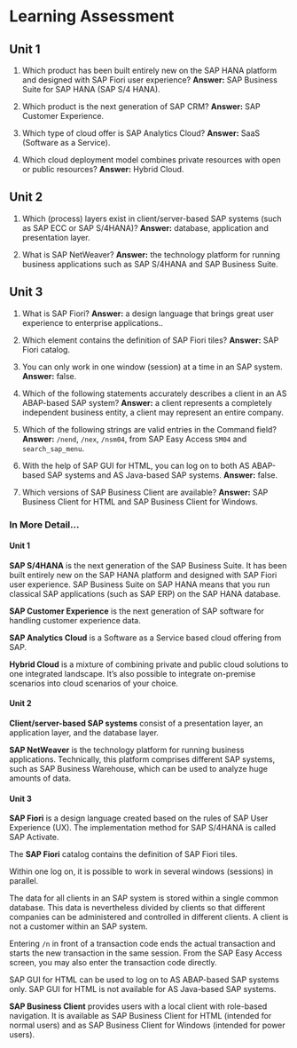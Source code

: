 # Learning Assessment

## Unit 1

1. Which product has been built entirely new on the SAP HANA platform and designed with SAP Fiori user experience? **Answer:** SAP Business Suite for SAP HANA (SAP S/4 HANA).

2. Which product is the next generation of SAP CRM? **Answer:** SAP Customer Experience.

3. Which type of cloud offer is SAP Analytics Cloud? **Answer:** SaaS (Software as a Service).

4. Which cloud deployment model combines private resources with open or public resources? **Answer:** Hybrid Cloud.

## Unit 2

1. Which (process) layers exist in client/server-based SAP systems (such as SAP ECC or SAP S/4HANA)? **Answer:** database, application and presentation layer.

2. What is SAP NetWeaver? **Answer:** the technology platform for running business applications such as SAP S/4HANA and SAP Business Suite.

## Unit 3

1. What is SAP Fiori? **Answer:** a design language that brings great user experience to enterprise applications..

2. Which element contains the definition of SAP Fiori tiles? **Answer:** SAP Fiori catalog.

3. You can only work in one window (session) at a time in an SAP system. **Answer:** false.

4. Which of the following statements accurately describes a client in an AS ABAP-based SAP system? **Answer:** a client represents a completely independent business entity, a client may represent an entire company.

5. Which of the following strings are valid entries in the Command field? **Answer:** `/nend`, `/nex`, `/nsm04`, from SAP Easy Access `SM04` and `search_sap_menu`.

6. With the help of SAP GUI for HTML, you can log on to both AS ABAP-based SAP systems and AS Java-based SAP systems. **Answer:** false.

7. Which versions of SAP Business Client are available? **Answer:** SAP Business Client for HTML and SAP Business Client for Windows.

### In More Detail...

#### Unit 1

**SAP S/4HANA** is the next generation of the SAP Business Suite. It has been built entirely new on the SAP HANA platform and designed with SAP Fiori user experience. SAP Business Suite on SAP HANA means that you run classical SAP applications (such as SAP ERP) on the SAP HANA database.

**SAP Customer Experience** is the next generation of SAP software for handling
 customer experience data.

**SAP Analytics Cloud** is a Software as a Service based cloud offering from SAP.

**Hybrid Cloud** is a mixture of combining private and public cloud solutions to one integrated landscape. It’s also possible to integrate on-premise scenarios into cloud scenarios of your choice.

#### Unit 2

**Client/server-based SAP systems** consist of a presentation layer, an application layer, and the database layer.

**SAP NetWeaver** is the technology platform for running business applications. Technically, this platform comprises different SAP systems, such as SAP Business Warehouse, which can be used to analyze huge amounts of data.

#### Unit 3

**SAP Fiori** is a design language created based on the rules of SAP User Experience (UX). The implementation method for SAP S/4HANA is called SAP Activate.

The **SAP Fiori** catalog contains the definition of SAP Fiori tiles.

Within one log on, it is possible to work in several windows (sessions) in parallel.

The data for all clients in an SAP system is stored within a single common database. This data is nevertheless divided by clients so that different companies can be administered and controlled in different clients. A client is not a customer within an SAP system.

Entering `/n` in front of a transaction code ends the actual transaction and starts the new transaction in the same session. From the SAP Easy Access screen, you may also enter the transaction code directly.

SAP GUI for HTML can be used to log on to AS ABAP-based SAP systems only. SAP GUI for HTML is not available for AS Java-based SAP systems.

**SAP Business Client** provides users with a local client with role-based navigation. It is available as SAP Business Client for HTML (intended for normal users) and as SAP Business Client for Windows (intended for power users).
